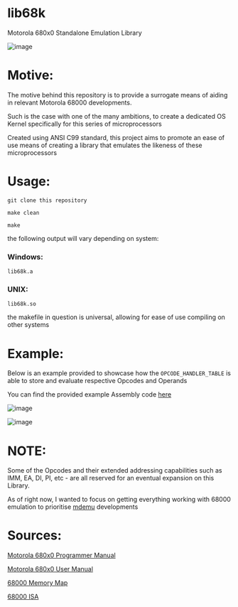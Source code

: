 # lib68k
Motorola 680x0 Standalone Emulation Library

![image](https://github.com/user-attachments/assets/9ad47554-e6a1-4380-9e8b-47e53ebf5483)

# Motive:

The motive behind this repository is to provide a surrogate means of aiding in relevant Motorola 68000 developments.

Such is the case with one of the many ambitions, to create a dedicated OS Kernel specifically for this series of microprocessors

Created using ANSI C99 standard, this project aims to promote an ease of use means of creating a library that emulates the likeness of these microprocessors

# Usage:

```
git clone this repository

make clean

make
```

the following output will vary depending on system:

### Windows:

```
lib68k.a
```

### UNIX:

```
lib68k.so
```

the makefile in question is universal, allowing for ease of use compiling on other systems

# Example:

Below is an example provided to showcase how the ``OPCODE_HANDLER_TABLE`` is able to store and evaluate respective Opcodes and Operands

You can find the provided example Assembly code [here](https://github.com/hazzaclark/lib68k/blob/main/hello.asm)

![image](https://github.com/user-attachments/assets/b5b0dda9-a185-433c-9a20-b89427d756af)

![image](https://github.com/user-attachments/assets/efed0817-24ef-493f-87af-03bd1d0e4eba)


# NOTE:

Some of the Opcodes and their extended addressing capabilities such as IMM, EA, DI, PI, etc - are all reserved for an eventual expansion on this Library.

As of right now, I wanted to focus on getting everything working with 68000 emulation to prioritise [mdemu](https://github.com/hazzaclark/mdemu/blob/main) developments

 # Sources:

[Motorola 680x0 Programmer Manual](https://www.nxp.com/docs/en/reference-manual/M68000PRM.pdf)

[Motorola 680x0 User Manual](https://www.nxp.com/docs/en/reference-manual/MC68000UM.pdf)

[68000 Memory Map](https://www.mwftr.com/ucF08/LEC05-68K-1.pdf)

[68000 ISA](http://wpage.unina.it/rcanonic/didattica/ce1/docs/68000.pdf)
